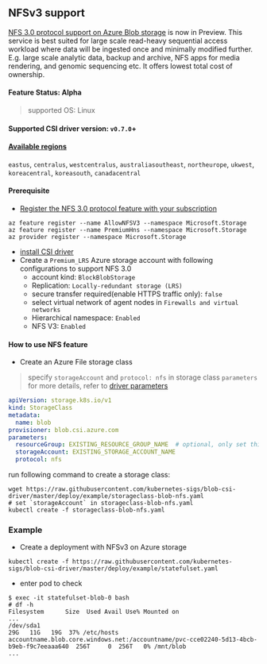 ## NFSv3 support
[NFS 3.0 protocol support on Azure Blob storage](https://docs.microsoft.com/en-us/azure/storage/blobs/network-file-system-protocol-support) is now in Preview. This service is best suited for large scale read-heavy sequential access workload where data will be ingested once and minimally modified further. E.g. large scale analytic data, backup and archive, NFS apps for media rendering, and genomic sequencing etc. It offers lowest total cost of ownership.

#### Feature Status: Alpha
> supported OS: Linux

#### Supported CSI driver version: `v0.7.0`+

#### [Available regions](https://azure.microsoft.com/en-us/updates/nfs-30-support-for-azure-blob-storage-preview-region-expansion/)
`eastus`, `centralus`, `westcentralus`, `australiasoutheast`, `northeurope`, `ukwest`, `koreacentral`, `koreasouth`, `canadacentral`

#### Prerequisite
 - [Register the NFS 3.0 protocol feature with your subscription](https://docs.microsoft.com/en-us/azure/storage/blobs/network-file-system-protocol-support-how-to#step-1-register-the-nfs-30-protocol-feature-with-your-subscription)
```console
az feature register --name AllowNFSV3 --namespace Microsoft.Storage
az feature register --name PremiumHns --namespace Microsoft.Storage
az provider register --namespace Microsoft.Storage
```

 - [install CSI driver](https://github.com/kubernetes-sigs/blob-csi-driver/blob/master/docs/install-csi-driver-master.md)
 - Create a `Premium_LRS` Azure storage account with following configurations to support NFS 3.0
   - account kind: `BlockBlobStorage`
   - Replication: `Locally-redundant storage (LRS)`
   - secure transfer required(enable HTTPS traffic only): `false`
   - select virtual network of agent nodes in `Firewalls and virtual networks`
   - Hierarchical namespace: `Enabled`
   - NFS V3: `Enabled`

#### How to use NFS feature
 - Create an Azure File storage class
> specify `storageAccount` and `protocol: nfs` in storage class `parameters`
> </br>for more details, refer to [driver parameters](../../../docs/driver-parameters.md)
```yaml
apiVersion: storage.k8s.io/v1
kind: StorageClass
metadata:
  name: blob
provisioner: blob.csi.azure.com
parameters:
  resourceGroup: EXISTING_RESOURCE_GROUP_NAME  # optional, only set this when storage account is not in the same resource group as agent node
  storageAccount: EXISTING_STORAGE_ACCOUNT_NAME
  protocol: nfs
```

run following command to create a storage class:
```console
wget https://raw.githubusercontent.com/kubernetes-sigs/blob-csi-driver/master/deploy/example/storageclass-blob-nfs.yaml
# set `storageAccount` in storageclass-blob-nfs.yaml
kubectl create -f storageclass-blob-nfs.yaml
```

### Example
 - Create a deployment with NFSv3 on Azure storage
```console
kubectl create -f https://raw.githubusercontent.com/kubernetes-sigs/blob-csi-driver/master/deploy/example/statefulset.yaml
```

 - enter pod to check
```console
$ exec -it statefulset-blob-0 bash
# df -h
Filesystem      Size  Used Avail Use% Mounted on
...
/dev/sda1                                                                                 29G   11G   19G  37% /etc/hosts
accountname.blob.core.windows.net:/accountname/pvc-cce02240-5d13-4bcb-b9eb-f9c7eeaaa640  256T     0  256T   0% /mnt/blob
...
```

